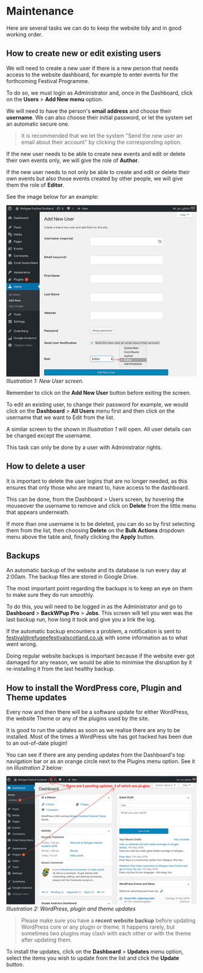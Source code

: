 # Maintenance

Here are several tasks we can do to keep the website tidy and in good working order.

## How to create new or edit existing users

We will need to create a new user if there is a new person that needs access to the website dashboard, for example to enter events for the forthcoming  Festival Programme.

To do so, we must login as Administrator and, once in the Dashboard, click on the **Users** > **Add New menu** option.

We will need to have the person's **email address** and choose their **username**. We can also choose their initial password, or let the system set an automatic secure one.

> It is recommended that we let the system "Send the new user an email about their account" by clicking the corresponding option.

If the new user needs to be able to create new events and edit or delete their own events only, we will give the role of **Author**.

If the new user needs to not only be able to create and edit or delete their own events but also those events created by other people, we will give them the role of **Editor**.

See the image below for an example:

![Add new user](assets/add-new-user.jpg)
*Illustration 1: New User screen.*

Remember to click on the **Add New User** button before exiting the screen.

To edit an existing user, to change their password for example, we would click on the **Dashboard** > **All Users** menu first and then click on the username that we want to Edit from the list.

A similar screen to the shown in *Illustration 1* will open. All user details can be changed except the username.

This task can only be done by a user with Administrator rights.

## How to delete a user

It is important to delete the user logins that are no longer needed, as this ensures that only those who are meant to, have access to the dashboard.

This can be done, from the Dashboard > Users screen, by hovering the mouseover the username to remove and click on **Delete** from the little menu that appears underneath.

If more than one username is to be deleted, you can do so by first selecting them from the list, then choosing **Delete** on the **Bulk Actions** dropdown menu above the table and, finally clicking the **Apply** button.

## Backups

An automatic backup of the website and its database is run every day at 2:00am. The backup files are stored in Google Drive.

The most important point regarding the backups is to keep an eye on them to make sure they do run smoothly.

To do this, you will need to be logged in as the Administrator and go to **Dashboard** > **BackWPup Pro** > **Jobs**. This screen will tell you wen was the last backup run, how long it took and give you a link the log.

If the automatic backup encounters a problem, a notification is sent to festival@refugeefestivalscotland.co.uk with some information as to what went wrong.

Doing regular website backups is important because if the website ever got damaged for any reason, we would be able to minimise the disruption by it re-installing it from the last healthy backup.

## How to install the WordPress core, Plugin and Theme updates

Every now and then there will be a software update for either WordPress, the website Theme or any of the plugins used by the site.

It is good to run the updates as soon as we realise there are any to be installed. Most of the times a WordPress site has got hacked has been due to an out-of-date plugin!

You can see if there are any pending updates from the Dashboard's top navigation bar or as an orange circle next to the Plugins menu option. See it on *Illustration 2* below:

![WordPress pending updates, plugin and themes](assets/software-updates.jpg)
*Illustration 2: WordPress, plugin and theme updates*

> Please make sure you have a **recent website backup**  before updating WordPress core or any plugin or theme. It happens rarely, but sometimes two plugins may clash with each other or with the theme after updating them.

To install the updates, click on the **Dashboard** > **Updates** menu option, select the items you wish to update from the list and click the **Update** button.
